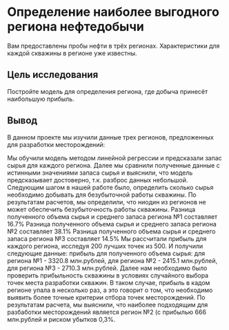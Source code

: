 # Определение наиболее выгодного региона нефтедобычи
Вам предоставлены пробы нефти в трёх регионах. Характеристики для каждой скважины в регионе уже известны.

## Цель исследования
Постройте модель для определения региона, где добыча принесёт наибольшую прибыль.

## Вывод
В данном проекте мы изучили данные трех регионов, предложенных для разработки месторождений:

Мы обучили модель методом линейной регрессии и предсказали запас сырья для каждого региона. Далее мы сравнили полученные данные с истинными значениями запаса сырья и выяснили, что модель предсказывает достоверно, т.к. разброс данных небольшой.
Следующим шагом в нашей работе было, определить сколько сырья необходимо добывать для безубыточной работы скважины. По результатам расчетов, мы определили, что ниодин из регионов не может обеспечить безубыточность работы скважины.
Разница полученного объема сырья и среднего запаса региона №1 составляет 16.7% Разница полученного объема сырья и среднего запаса региона №2 составляет 38.1% Разница полученного объема сырья и среднего запаса региона №3 составляет 14.5%
Мы рассчитали прибыль для каждого региона, исследуя 200 лучших точек из 500. И получили следующие данные: прибыль для полученного объема сырья:
для региона №1 - 3320.8 млн.рублей,
для региона №2 - 2415.1 млн.рублей,
для региона №3 - 2710.3 млн.рублей.
Далее нам необходимо было проверить прибыльность скважины в условиях случайного выбора точек места разработки скважин. В таком случае, прибыль в кадом регионе упала в несколько раз, а это говорит о том, что необходимо выявить более точные критерии отбора точек месторождений. По результатам расчета, мы выяснили, что наиболее подходящим для разбаботки месторождений является регион №2 (с прибылью 666 млн.рублей и риском убытков 0,3%.
